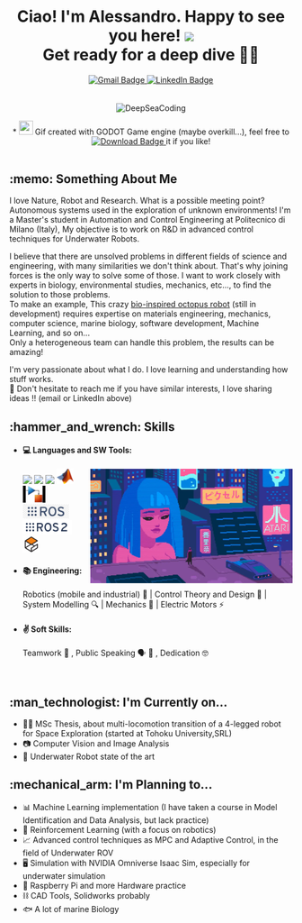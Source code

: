<h1 align="center"> Ciao! I'm Alessandro. Happy to see you here! <img src="https://media.giphy.com/media/hvRJCLFzcasrR4ia7z/giphy.gif" width="30"> <br/> Get ready for a deep dive 🤿🐙 </h1>

<div align="center">
  <a href="mailto:puglisialessandro27@gmail.com">
    <img src="https://img.shields.io/badge/-puglisialessandro27@gmail.com-c14438?style=flat-square&logo=Gmail&logoColor=white" alt="Gmail Badge" />
  </a>
  <a href="https://www.linkedin.com/in/a-puglisi/">
    <img src="https://img.shields.io/badge/-Alessandro_Puglisi-blue?style=flat-square&logo=Linkedin&logoColor=white" alt="LinkedIn Badge" />
  </a>
</div>
<br/>
<p align="center">
<img align="center" alt="DeepSeaCoding" width="720" height="406" src="/images/DeepOceanCoding.gif">
</p>
<div align="center">
  * <img height="25" width="25" src="https://github.com/pkowal1982/godoticon/blob/master/image/32x32.png">
  Gif created with GODOT Game engine (maybe overkill...), feel free to
  <a href="https://github.com/AlePuglisi/AlePuglisi/blob/main/images/DeepOceanCoding.gif">
    <img src="https://img.shields.io/badge/Download-blue?style=flat-square&logo=download&logoColor=white" alt="Download Badge">
  </a> it if you like!
</div>
<br/>


<!-- ![visitors](https://visitor-badge.laobi.icu/badge?page_id=AlePuglisi.AlePuglisi) -->

<h2 align="left"> :memo: Something About Me  </h2>

I love Nature, Robot and Research. 
What is a possible meeting point? Autonomous systems used in the exploration of unknown environments!
I'm a Master's student in Automation and Control Engineering at Politecnico di Milano (Italy), My objective is to work on R&D in advanced control techniques for Underwater Robots. 

I believe that there are unsolved problems in different fields of science and engineering, with many similarities we don't think about. 
That's why joining forces is the only way to solve some of those.
I want to work closely with experts in biology, environmental studies, mechanics, etc..., to find the solution to those problems. <br/>
To make an example, This crazy [bio-inspired octopus robot](https://www.youtube.com/watch?v=L7FEJJsvHRQ&t=0s&ab_channel=IEEESpectrum) (still in development) requires expertise on materials engineering, mechanics, computer science, marine biology, software development, Machine Learning, and so on... <br/>
Only a heterogeneous team can handle this problem, the results can be amazing!


I'm very passionate about what I do. I love learning and understanding how stuff works. <br/>
:speech_balloon: Don't hesitate to reach me if you have similar interests, I love sharing ideas !! (email or LinkedIn above)

<h2 align="left"> :hammer_and_wrench: Skills  </h2> 

- #### :computer: Languages and SW Tools:
  <img align="right" alt="bladerunner" width="360" height="203" src="/images/cyberpunk.webp" title="I can fix that">
  <img src = 'https://github.com/MarikIshtar007/MarikIshtar007/blob/master/images/cpp.svg' width='30'/>  <img src = 'https://github.com/MarikIshtar007/MarikIshtar007/blob/master/images/python2.png' height='30'/>  <img src = 'https://github.com/MarikIshtar007/MarikIshtar007/blob/master/images/c-original.svg' width='30'/> <img src = 'https://github.com/AlePuglisi/AlePuglisi/blob/main/images/matlab_Logo.png' width='30'/> <img src = 'https://github.com/AlePuglisi/AlePuglisi/blob/main/images/simulink_logo.jpg' height='30'/> <img src = 'https://github.com/AlePuglisi/AlePuglisi/blob/main/images/ros_logo.png' height='25'/> <img src = 'https://github.com/AlePuglisi/AlePuglisi/blob/main/images/ros2_logo.png' height='25'/> <img src = 'https://github.com/AlePuglisi/AlePuglisi/blob/main/images/gazebo_logo.svg' width='30'/>
  
  
- #### :books: Engineering:
  Robotics (mobile and industrial) :robot: | Control Theory and Design :brain: | System Modelling :mag: | Mechanics :nut_and_bolt: | Electric Motors :zap:
- #### :v: Soft Skills:                                                            
  Teamwork :handshake: , Public Speaking :speaking_head: :busts_in_silhouette: , Dedication :nerd_face:

<br/>

<h2 align="left"> :man_technologist: I'm Currently on...  </h2>

- :man_student: MSc Thesis, about multi-locomotion transition of a 4-legged robot for Space Exploration (started at Tohoku University,SRL) 
- :camera: Computer Vision and Image Analysis
- :ocean: Underwater Robot state of the art

<h2 align="left"> :mechanical_arm: I'm Planning to...  </h2>

- :bar_chart: Machine Learning implementation (I have taken a course in Model Identification and Data Analysis, but lack practice) 
- :arrows_counterclockwise: Reinforcement Learning (with a focus on robotics)
- :chart_with_upwards_trend: Advanced control techniques as MPC and Adaptive Control, in the field of Underwater ROV
- :desktop_computer: Simulation with NVIDIA Omniverse Isaac Sim, especially for underwater simulation 
- :toolbox: Raspberry Pi and more Hardware practice
- :chains: CAD Tools, Solidworks probably
- :fish: A lot of marine Biology


